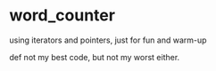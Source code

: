 # word_counter
using iterators and pointers, just for fun and warm-up


def not my best code, but not my worst either. 
